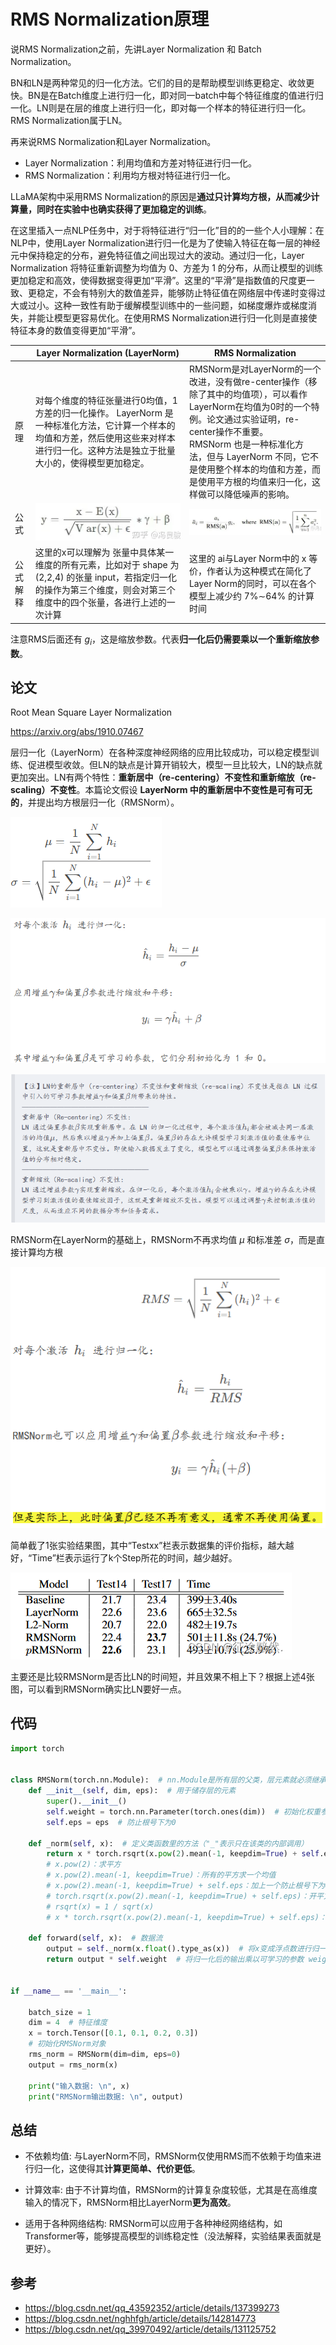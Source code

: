 # RMS Normalization原理

说RMS Normalization之前，先讲Layer Normalization 和 Batch Normalization。

BN和LN是两种常见的归一化方法。它们的目的是帮助模型训练更稳定、收敛更快。BN是在Batch维度上进行归一化，即对同一batch中每个特征维度的值进行归一化。LN则是在层的维度上进行归一化，即对每一个样本的特征进行归一化。RMS Normalization属于LN。

再来说RMS Normalization和Layer Normalization。

- Layer Normalization：利用均值和方差对特征进行归一化。
- RMS Normalization：利用均方根对特征进行归一化。

LLaMA架构中采用RMS Normalization的原因是**通过只计算均方根，从而减少计算量，同时在实验中也确实获得了更加稳定的训练**。

在这里插入一点NLP任务中，对于将特征进行“归一化”目的的一些个人小理解：在NLP中，使用Layer Normalization进行归一化是为了使输入特征在每一层的神经元中保持稳定的分布，避免特征值之间出现过大的波动。通过归一化，Layer Normalization 将特征重新调整为均值为 0、方差为 1 的分布，从而让模型的训练更加稳定和高效，使得数据变得更加“平滑”。这里的“平滑”是指数值的尺度更一致、更稳定，不会有特别大的数值差异，能够防止特征值在网络层中传递时变得过大或过小。这种一致性有助于缓解模型训练中的一些问题，如梯度爆炸或梯度消失，并能让模型更容易优化。在使用RMS Normalization进行归一化则是直接使特征本身的数值变得更加“平滑”。

|          | Layer Normalization (LayerNorm)                              | RMS Normalization                                            |
| -------- | ------------------------------------------------------------ | ------------------------------------------------------------ |
| 原理     | 对每个维度的特征张量进行0均值，1方差的归一化操作。 LayerNorm 是一种标准化方法，它计算一个样本的均值和方差，然后使用这些来对样本进行归一化。这种方法是独立于批量大小的，使得模型更加稳定。 | RMSNorm是对LayerNorm的一个改进，没有做re-center操作（移除了其中的均值项），可以看作LayerNorm在均值为0时的一个特例。论文通过实验证明，re-center操作不重要。<br/>RMSNorm 也是一种标准化方法，但与 LayerNorm 不同，它不是使用整个样本的均值和方差，而是使用平方根的均值来归一化，这样做可以降低噪声的影响。 |
| 公式     | ![img](./assets/1645079ff6e84c4b0a6a6ca501a1426b.png)        | ![img](./assets/ea0fe6cf88b791625c318af8f3d72f4c.png)        |
| 公式解释 | 这里的x可以理解为 张量中具体某一维度的所有元素，比如对于 shape 为 (2,2,4) 的张量 input，若指定归一化的操作为第三个维度，则会对第三个维度中的四个张量，各进行上述的一次计算 | 这里的 ai与Layer Norm中的 x 等价，作者认为这种模式在简化了Layer Norm的同时，可以在各个模型上减少约 7%∼64% 的计算时间 |

注意RMS后面还有 $g_i$，这是缩放参数。代表**归一化后仍需要乘以一个重新缩放参数**。

## 论文

Root Mean Square Layer Normalization

https://arxiv.org/abs/1910.07467

层归一化（LayerNorm）在各种深度神经网络的应用比较成功，可以稳定模型训练、促进模型收敛。但LN的缺点是计算开销较大，模型一旦比较大，LN的缺点就更加突出。LN有两个特性：**重新居中（re-centering）不变性和重新缩放（re-scaling）不变性**。本篇论文假设 **LayerNorm 中的重新居中不变性是可有可无的**，并提出均方根层归一化（RMSNorm）。

![image-20241126111438543](./assets/image-20241126111438543.png)

![image-20241126111457039](./assets/image-20241126111457039.png)

![image-20241126111518197](./assets/image-20241126111518197.png)

RMSNorm在LayerNorm的基础上，RMSNorm不再求均值 $\mu$ 和标准差 $\sigma$，而是直接计算均方根

![image-20241126111639543](./assets/image-20241126111639543.png)

简单截了1张实验结果图，其中“Testxx”栏表示数据集的评价指标，越大越好，“Time”栏表示运行了k个Step所花的时间，越少越好。

![在这里插入图片描述](./assets/5185480e652f5149bb3e890b39deacfe.png)

主要还是比较RMSNorm是否比LN的时间短，并且效果不相上下？根据上述4张图，可以看到RMSNorm确实比LN要好一点。

## 代码

```python
import torch
 
 
class RMSNorm(torch.nn.Module):  # nn.Module是所有层的父类，层元素就必须继承nn.Module
    def __init__(self, dim, eps):  # 用于储存层的元素
        super().__init__()
        self.weight = torch.nn.Parameter(torch.ones(dim))  # 初始化权重参数
        self.eps = eps  # 防止根号下为0
 
    def _norm(self, x):  # 定义类函数里的方法（"_"表示只在该类的内部调用）
        return x * torch.rsqrt(x.pow(2).mean(-1, keepdim=True) + self.eps)
        # x.pow(2)：求平方
        # x.pow(2).mean(-1, keepdim=True)：所有的平方求一个均值
        # x.pow(2).mean(-1, keepdim=True) + self.eps：加上一个防止根号下为0的元素
        # torch.rsqrt(x.pow(2).mean(-1, keepdim=True) + self.eps)：开平方再求导
        # rsqrt(x) = 1 / sqrt(x)
        # x * torch.rsqrt(x.pow(2).mean(-1, keepdim=True) + self.eps)：最后用求得的导数乘以x
 
    def forward(self, x):  # 数据流
        output = self._norm(x.float().type_as(x))  # 将x变成浮点数进行归一化，并保持x原始的数据类型
        return output * self.weight  # 将归一化后的输出乘以可学习的参数 weight,调整每一个维度的缩放
 
 
if __name__ == '__main__':
 
    batch_size = 1
    dim = 4  # 特征维度
    x = torch.Tensor([0.1, 0.1, 0.2, 0.3])
    # 初始化RMSNorm对象
    rms_norm = RMSNorm(dim=dim, eps=0)
    output = rms_norm(x)
 
    print("输入数据: \n", x)
    print("RMSNorm输出数据: \n", output)
```

## 总结

- 不依赖均值: 与LayerNorm不同，RMSNorm仅使用RMS而不依赖于均值来进行归一化，这使得其**计算更简单、代价更低**。

- 计算效率: 由于不计算均值，RMSNorm的计算复杂度较低，尤其是在高维度输入的情况下，RMSNorm相比LayerNorm**更为高效**。

- 适用于各种网络结构: RMSNorm可以应用于各种神经网络结构，如Transformer等，能够提高模型的训练稳定性（没法解释，实验结果表面就是更好）。


## 参考

- https://blog.csdn.net/qq_43592352/article/details/137399273
- https://blog.csdn.net/nghhfgh/article/details/142814773
- https://blog.csdn.net/qq_39970492/article/details/131125752

